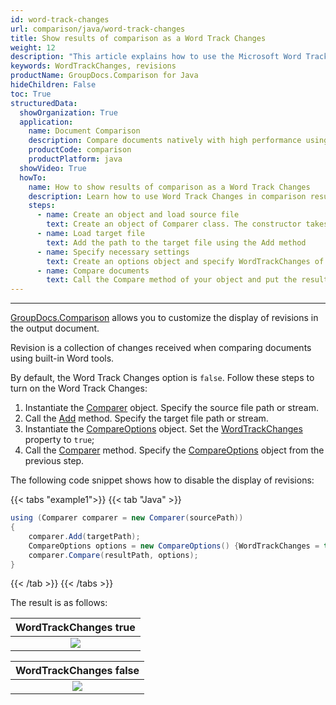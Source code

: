 ```yaml
---
id: word-track-changes
url: comparison/java/word-track-changes
title: Show results of comparison as a Word Track Changes
weight: 12
description: "This article explains how to use the Microsoft Word Track Changes comparing as a built in feature in GroupDocs.Comparison for Java."
keywords: WordTrackChanges, revisions
productName: GroupDocs.Comparison for Java
hideChildren: False
toc: True
structuredData:
  showOrganization: True
  application:
    name: Document Comparison
    description: Compare documents natively with high performance using Java language and GroupDocs.Comparison for Java
    productCode: comparison
    productPlatform: java
  showVideo: True
  howTo:
    name: How to show results of comparison as a Word Track Changes
    description: Learn how to use Word Track Changes in comparison result
    steps:
      - name: Create an object and load source file
        text: Create an object of Comparer class. The constructor takes the source file path parameter. You may specify absolute or relative file path as per your requirements.
      - name: Load target file
        text: Add the path to the target file using the Add method
      - name: Specify necessary settings
        text: Create an options object and specify WordTrackChanges of true value.
      - name: Compare documents
        text: Call the Compare method of your object and put the resulting file path parameter and the options object.
---
```


---

[GroupDocs.Comparison](https://products.groupdocs.com/comparison/java) allows you to customize the display of revisions in the output document.

Revision is a collection of changes received when comparing documents using built-in Word tools.

By default, the Word Track Changes option is `false`. Follow these steps to turn on the Word Track Changes:

1.  Instantiate the [Comparer](https://reference.groupdocs.com/comparison/java/groupdocs.comparison/comparer) object. Specify the source file path or stream.
2.  Call the [Add](https://reference.groupdocs.com/comparison/java/groupdocs.comparison/comparer/methods/add/index) method. Specify the target file path or stream.
3.  Instantiate the [CompareOptions](https://reference.groupdocs.com/comparison/java/groupdocs.comparison.options/compareoptions) object. Set the [WordTrackChanges](https://reference.groupdocs.com/comparison/java/groupdocs.comparison.options/compareoptions/properties/wordtrackchanges) property to `true`;
4.  Call the [Comparer](https://reference.groupdocs.com/comparison/java/groupdocs.comparison/comparer) method. Specify the [CompareOptions](https://reference.groupdocs.com/comparison/java/groupdocs.comparison.options/compareoptions) object from the previous step.

The following code snippet shows how to disable the display of revisions:

{{< tabs "example1">}}
{{< tab "Java" >}}
```java
using (Comparer comparer = new Comparer(sourcePath))
{
    comparer.Add(targetPath);
    CompareOptions options = new CompareOptions() {WordTrackChanges = true};
    comparer.Compare(resultPath, options);
}
```
{{< /tab >}}
{{< /tabs >}}

The result is as follows:

|                     WordTrackChanges true                      |
| :------------------------------------------------------------: |
| ![](/comparison/java/images/word-track-changes-option-true.png) |




|                     WordTrackChanges false                      |
| :-------------------------------------------------------------: |
| ![](/comparison/java/images/word-track-changes-option-false.png) |

